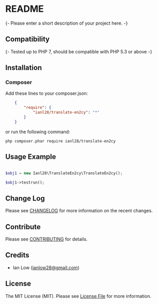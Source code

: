 README
======

{- Please enter a short description of your project here. -}

## Compatibility

{- Tested up to PHP 7, should be compatible with PHP 5.3 or above -}

## Installation

### Composer
Add these lines to your composer.json:
```json
    {
        "require": {
            "ianl28/translate-en2cy": "*"
        }
    }
```
or run the following command:

    php composer.phar require ianl28/translate-en2cy

## Usage Example

```php

$obj1 = new Ianl28\TranslateEn2cy\TranslateEn2cy();

$obj1->testrun();

```

## Change Log

Please see [CHANGELOG](CHANGELOG.md) for more information on the recent changes.

## Contribute

Please see [CONTRIBUTING](CONTRIBUTING.md) for details.

## Credits

- Ian Low (ianlow28@gmail.com)

## License

The MIT License (MIT). Please see [License File](LICENSE.md) for more information.
